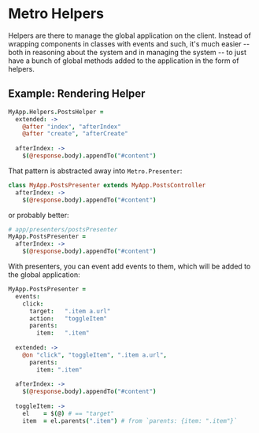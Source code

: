 # Metro Helpers

Helpers are there to manage the global application on the client.  Instead of wrapping components in classes with events and such, it's much easier -- both in reasoning about the system and in managing the system -- to just have a bunch of global methods added to the application in the form of helpers.

## Example: Rendering Helper

``` coffeescript
MyApp.Helpers.PostsHelper =
  extended: ->
    @after "index", "afterIndex"
    @after "create", "afterCreate"
  
  afterIndex: ->
    $(@response.body).appendTo("#content")
```

That pattern is abstracted away into `Metro.Presenter`:

``` coffeescript
class MyApp.PostsPresenter extends MyApp.PostsController
  afterIndex: ->
    $(@response.body).appendTo("#content")
```

or probably better:

``` coffeescript
# app/presenters/postsPresenter
MyApp.PostsPresenter =
  afterIndex: ->
    $(@response.body).appendTo("#content")
```

With presenters, you can event add events to them, which will be added to the global application:

``` coffeescript
MyApp.PostsPresenter =
  events:
    click:
      target:   ".item a.url"
      action:   "toggleItem"
      parents:
        item:   ".item"
      
  extended: ->
    @on "click", "toggleItem", ".item a.url",
      parents:
        item: ".item"
  
  afterIndex: ->
    $(@response.body).appendTo("#content")
    
  toggleItem: ->
    el    = $(@) # == "target"
    item  = el.parents(".item") # from `parents: {item: ".item"}`
```
